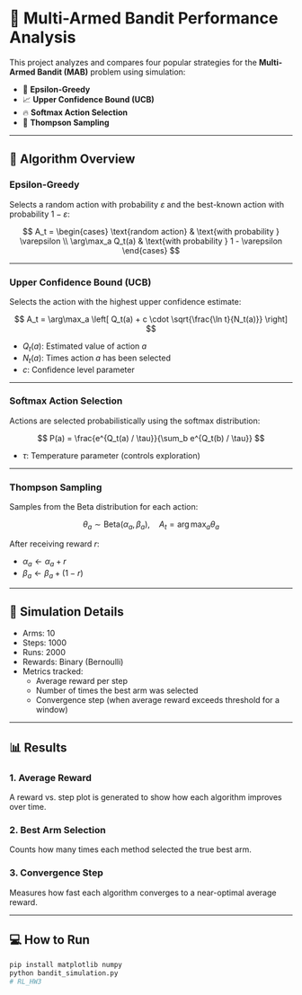 # 🎰 Multi-Armed Bandit Performance Analysis

This project analyzes and compares four popular strategies for the **Multi-Armed Bandit (MAB)** problem using simulation:

- 🎯 **Epsilon-Greedy**
- 📈 **Upper Confidence Bound (UCB)**
- 🔥 **Softmax Action Selection**
- 🧠 **Thompson Sampling**

---

## 📘 Algorithm Overview

### Epsilon-Greedy

Selects a random action with probability $\varepsilon$ and the best-known action with probability $1 - \varepsilon$:

$$
A_t = 
\begin{cases}
\text{random action} & \text{with probability } \varepsilon \\
\arg\max_a Q_t(a) & \text{with probability } 1 - \varepsilon
\end{cases}
$$

---

### Upper Confidence Bound (UCB)

Selects the action with the highest upper confidence estimate:

$$
A_t = \arg\max_a \left[ Q_t(a) + c \cdot \sqrt{\frac{\ln t}{N_t(a)}} \right]
$$

- $Q_t(a)$: Estimated value of action $a$
- $N_t(a)$: Times action $a$ has been selected
- $c$: Confidence level parameter

---

### Softmax Action Selection

Actions are selected probabilistically using the softmax distribution:

$$
P(a) = \frac{e^{Q_t(a) / \tau}}{\sum_b e^{Q_t(b) / \tau}}
$$

- $\tau$: Temperature parameter (controls exploration)

---

### Thompson Sampling

Samples from the Beta distribution for each action:

$$
\theta_a \sim \text{Beta}(\alpha_a, \beta_a), \quad A_t = \arg\max_a \theta_a
$$

After receiving reward $r$:

- $\alpha_a \leftarrow \alpha_a + r$
- $\beta_a \leftarrow \beta_a + (1 - r)$

---

## 🧪 Simulation Details

- Arms: 10
- Steps: 1000
- Runs: 2000
- Rewards: Binary (Bernoulli)
- Metrics tracked:
  - Average reward per step
  - Number of times the best arm was selected
  - Convergence step (when average reward exceeds threshold for a window)

---

## 📊 Results

### 1. Average Reward

A reward vs. step plot is generated to show how each algorithm improves over time.

### 2. Best Arm Selection

Counts how many times each method selected the true best arm.

### 3. Convergence Step

Measures how fast each algorithm converges to a near-optimal average reward.

---

## 💻 How to Run

```bash
pip install matplotlib numpy
python bandit_simulation.py
# RL_HW3
